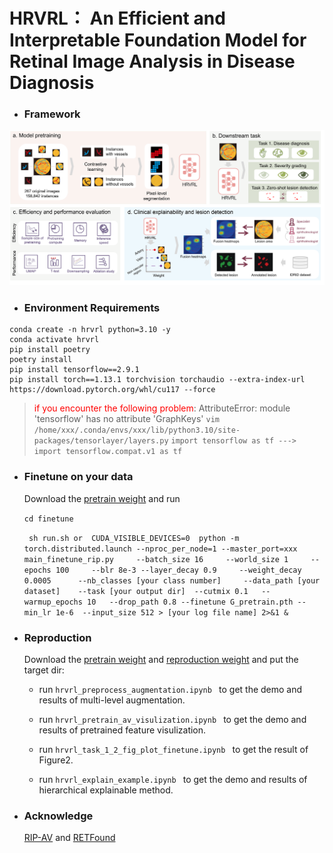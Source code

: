 

<h1>HRVRL： An Efficient and Interpretable Foundation Model for Retinal Image Analysis in Disease Diagnosis</h1>

- <h3> Framework </h3>

<div style="text-align: center">
  <img src='fig/F1.png'/>
</div>

- <h3> Environment Requirements</h3>

```shell
conda create -n hrvrl python=3.10 -y
conda activate hrvrl
pip install poetry 
poetry install
pip install tensorflow==2.9.1
pip install torch==1.13.1 torchvision torchaudio --extra-index-url https://download.pytorch.org/whl/cu117 --force
```

> <span style='color:red'>if you encounter the following problem</span>:
> AttributeError: module 'tensorflow' has no attribute 'GraphKeys'
> `vim /home/xxx/.conda/envs/xxx/lib/python3.10/site-packages/tensorlayer/layers.py`
> `import tensorflow as tf ---> import tensorflow.compat.v1 as tf`

- ### Finetune on your data

  Download the [pretrain weight](https://drive.google.com/drive/folders/1Hzxv36qyyqTgyE0jGICJ-1hlbg0DnSFh?usp=drive_link)  and run

  `cd finetune `

  ` sh run.sh or  CUDA_VISIBLE_DEVICES=0  python -m torch.distributed.launch --nproc_per_node=1 --master_port=xxx main_finetune_rip.py     --batch_size 16     --world_size 1     --epochs 100     --blr 8e-3 --layer_decay 0.9     --weight_decay 0.0005      --nb_classes [your class number]     --data_path [your dataset]    --task [your output dir]  --cutmix 0.1   --warmup_epochs 10   --drop_path 0.8 --finetune G_pretrain.pth --min_lr 1e-6  --input_size 512 > [your log file name] 2>&1 &` 

- ### Reproduction

  Download the [pretrain weight](https://drive.google.com/drive/folders/1Hzxv36qyyqTgyE0jGICJ-1hlbg0DnSFh?usp=drive_link) and [reproduction weight](https://drive.google.com/drive/folders/1U9kxh7_d-dXtFw6b8Gkpl4ZXd0bMgtbo?usp=drive_link) and put the target dir:

  - run `hrvrl_preprocess_augmentation.ipynb ` to get the demo and results of multi-level augmentation.

  - run `hrvrl_pretrain_av_visulization.ipynb ` to get the demo and results of pretrained feature visulization.

  - run `hrvrl_task_1_2_fig_plot_finetune.ipynb ` to get the result of Figure2.

  - run `hrvrl_explain_example.ipynb ` to get the demo and results of hierarchical explainable method.

- ### Acknowledge

  [RIP-AV](https://github.com/weidai00/RIP-AV)  and [RETFound](https://github.com/rmaphoh/RETFound_MAE) 

